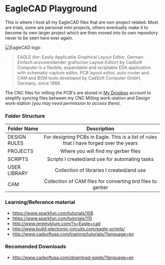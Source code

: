 <!-- https://github.com/adam-p/markdown-here/wiki/Markdown-Cheatsheet -->

EagleCAD Playground
=================
This is where I host all my EagleCAD files that are non-project related. Most are trials, some are personal mini projects, others eventually make it to become its own larger project which are then moved into its own repository never to be seen here ever again.
 
![EagleCAD logo](http://dangerousprototypes.com/wp-content/media/2012/01/cs-logo21.jpg "Logo")

>EAGLE (for: Easily Applicable Graphical Layout Editor, German: Einfach anzuwendender grafischer Layout-Editor) by CadSoft Computer is a flexible, expandable and scriptable EDA application with schematic capture editor, PCB layout editor, auto-router and CAM and BOM tools developed by CadSoft Computer GmbH, Germany, since 1988.

The CNC files for milling the PCB's are stored in [My Dropbox](https://www.dropbox.com/sh/d38r4gpvw2gcx58/AAAy57JtkxvIMt3Gzy3qRX3Ka) account to simplify syncing files between my CNC Milling work-station and Design work-station <i>(you may need permission to access them)</i>.

### Folder Structure

| Folder Name        | Description           |
| ------------- |:--------------------:| 
| DESIGN RULES     | For designing PCBs in Eagle. This is a list of rules that I have forged over the years | 
| PROJECTS     | Where you will find my gerber files| 
| SCRIPTS     | Scripts I created/and use for automating tasks | 
| USER LIBRARY     | Collection of libraries I created/and use | 
| CAM    | Collection of CAM files for converting brd files to gerber | 


### Learning/Referance material
* https://www.sparkfun.com/tutorials/108
* https://www.sparkfun.com/tutorials/115
* http://www.jeremyblum.com/?s=Eagle+cad
* http://www.build-electronic-circuits.com/eagle-scripts/
* http://www.cadsoftusa.com/training/tutorials/?language=en

### Recomended Downloads
* http://www.cadsoftusa.com/download-eagle/?language=en

